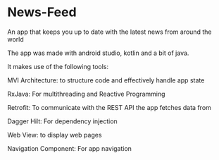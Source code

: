# News-Feed
An app that keeps you up to date with the latest news from around the world

The app was made with android studio, kotlin and a bit of java.

It makes use of the following tools:

MVI Architecture: to structure code and effectively handle app state

RxJava: For multithreading and Reactive Programming

Retrofit: To communicate with the REST API the app fetches data from

Dagger Hilt: For dependency injection

Web View: to display web pages

Navigation Component: For app navigation
